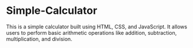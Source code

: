 # Simple-Calculator
This is a simple calculator built using HTML, CSS, and JavaScript. It allows users to perform basic arithmetic operations like addition, subtraction, multiplication, and division.
